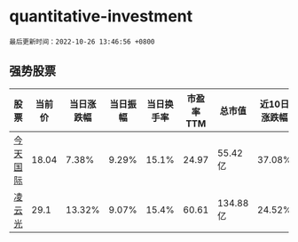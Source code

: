 # quantitative-investment

`最后更新时间：2022-10-26 13:46:56 +0800`

## 强势股票

|股票|当前价|当日涨跌幅|当日振幅|当日换手率|市盈率TTM|总市值|近10日涨跌幅|
|----|----|----|----|----|----|----|----|
|[今天国际](https://xueqiu.com/S/SZ300532)|18.04|7.38%|9.29%|15.1%|24.97|55.42亿|37.08%|
|[凌云光](https://xueqiu.com/S/SH688400)|29.1|13.32%|9.07%|15.4%|60.61|134.88亿|24.52%|
